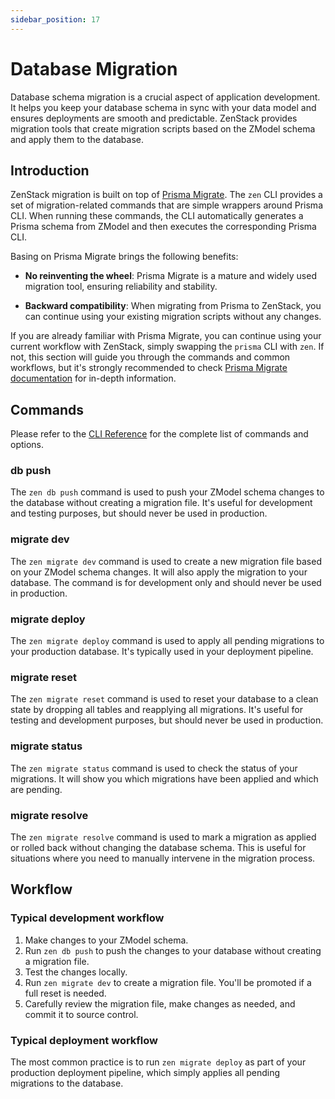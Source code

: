 ```yaml
---
sidebar_position: 17
---
```


# Database Migration

Database schema migration is a crucial aspect of application development. It helps you keep your database schema in sync with your data model and ensures deployments are smooth and predictable. ZenStack provides migration tools that create migration scripts based on the ZModel schema and apply them to the database.

## Introduction

ZenStack migration is built on top of [Prisma Migrate](https://www.prisma.io/docs/concepts/components/prisma-migrate). The `zen` CLI provides a set of migration-related commands that are simple wrappers around Prisma CLI. When running these commands, the CLI automatically generates a Prisma schema from ZModel and then executes the corresponding Prisma CLI.

Basing on Prisma Migrate brings the following benefits:

- **No reinventing the wheel**: Prisma Migrate is a mature and widely used migration tool, ensuring reliability and stability.

- **Backward compatibility**: When migrating from Prisma to ZenStack, you can continue using your existing migration scripts without any changes.

If you are already familiar with Prisma Migrate, you can continue using your current workflow with ZenStack, simply swapping the `prisma` CLI with `zen`. If not, this section will guide you through the commands and common workflows, but it's strongly recommended to check [Prisma Migrate documentation](https://www.prisma.io/docs/orm/prisma-migrate/understanding-prisma-migrate/overview) for in-depth information.

## Commands

Please refer to the [CLI Reference](../reference/cli.md) for the complete list of commands and options.

### db push

The `zen db push` command is used to push your ZModel schema changes to the database without creating a migration file. It's useful for development and testing purposes, but should never be used in production.

### migrate dev

The `zen migrate dev` command is used to create a new migration file based on your ZModel schema changes. It will also apply the migration to your database. The command is for development only and should never be used in production.

### migrate deploy

The `zen migrate deploy` command is used to apply all pending migrations to your production database. It's typically used in your deployment pipeline.

### migrate reset

The `zen migrate reset` command is used to reset your database to a clean state by dropping all tables and reapplying all migrations. It's useful for testing and development purposes, but should never be used in production.

### migrate status

The `zen migrate status` command is used to check the status of your migrations. It will show you which migrations have been applied and which are pending.

### migrate resolve

The `zen migrate resolve` command is used to mark a migration as applied or rolled back without changing the database schema. This is useful for situations where you need to manually intervene in the migration process.

## Workflow

### Typical development workflow

1. Make changes to your ZModel schema.
2. Run `zen db push` to push the changes to your database without creating a migration file.
3. Test the changes locally.
4. Run `zen migrate dev` to create a migration file. You'll be promoted if a full reset is needed.
5. Carefully review the migration file, make changes as needed, and commit it to source control.

### Typical deployment workflow

The most common practice is to run `zen migrate deploy` as part of your production deployment pipeline, which simply applies all pending migrations to the database.

